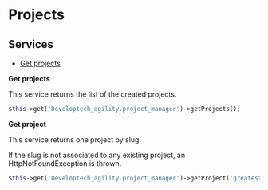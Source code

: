 Projects
========

Services
--------

* [Get projects](#get-projects)

**Get projects** <a name="get-projects"></a>

This service returns the list of the created projects.

```php
$this->get('Developtech_agility.project_manager')->getProjects();
```

**Get project** <a name="get-project"></a>

This service returns one project by slug.

If the slug is not associated to any existing project, an HttpNotFoundException is thrown.

```php
$this->get('Developtech_agility.project_manager')->getProject('greatest-project-ever');
```
